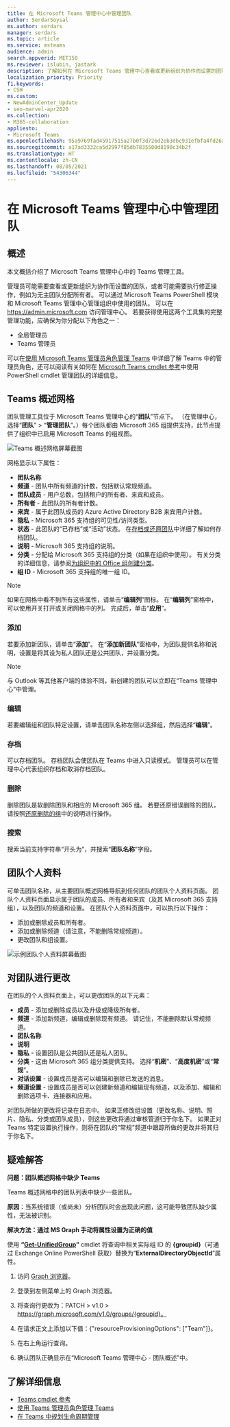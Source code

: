 ```yaml
---
title: 在 Microsoft Teams 管理中心中管理团队
author: SerdarSoysal
ms.author: serdars
manager: serdars
ms.topic: article
ms.service: msteams
audience: admin
search.appverid: MET150
ms.reviewer: islubin, jastark
description: 了解如何在 Microsoft Teams 管理中心查看或更新组织为协作而设置的团队。
localization_priority: Priority
f1.keywords:
- CSH
ms.custom:
- NewAdminCenter_Update
- seo-marvel-apr2020
ms.collection:
- M365-collaboration
appliesto:
- Microsoft Teams
ms.openlocfilehash: 95a9769fad45917515a27b0f3d726d2eb3dbc931efbfa4fd26af19eced92d190
ms.sourcegitcommit: a17ad3332ca5d2997f85db7835500d8190c34b2f
ms.translationtype: HT
ms.contentlocale: zh-CN
ms.lasthandoff: 08/05/2021
ms.locfileid: "54306344"
---
```

# <a name="manage-teams-in-the-microsoft-teams-admin-center"></a>在 Microsoft Teams 管理中心中管理团队

## <a name="overview"></a>概述

本文概括介绍了 Microsoft Teams 管理中心中的 Teams 管理工具。

管理员可能需要查看或更新组织为协作而设置的团队，或者可能需要执行修正操作，例如为无主团队分配所有者。 可以通过 Microsoft Teams PowerShell 模块和 Microsoft Teams 管理中心管理组织中使用的团队。 可以在 <a href="https://go.microsoft.com/fwlink/p/?linkid=2024339" target="_blank">https://admin.microsoft.com</a> 访问管理中心。 若要获得使用这两个工具集的完整管理功能，应确保为你分配以下角色之一：

- 全局管理员
- Teams 管理员

可以在[使用 Microsoft Teams 管理员角色管理 Teams](using-admin-roles.md) 中详细了解 Teams 中的管理员角色，还可以阅读有关如何在 [Microsoft Teams cmdlet 参考](/powershell/teams/?view=teams-ps)中使用 PowerShell cmdlet 管理团队的详细信息。



## <a name="teams-overview-grid"></a>Teams 概述网格

团队管理工具位于 Microsoft Teams 管理中心的“**团队**”节点下。 （在管理中心，选择“**团队**” > “**管理团队**”。）每个团队都由 Microsoft 365 组提供支持，此节点提供了组织中已启用 Microsoft Teams 的组视图。

![Teams 概述网格屏幕截图](media/manage-teams-in-modern-portal-grid.png)  

网格显示以下属性：

- **团队名称**
- **频道** - 团队中所有频道的计数，包括默认常规频道。
- **团队成员** - 用户总数，包括租户的所有者、来宾和成员。
- **所有者** - 此团队的所有者计数。
- **来宾** - 属于此团队成员的 Azure Active Directory B2B 来宾用户计数。
- **隐私** - Microsoft 365 支持组的可见性/访问类型。
- **状态** - 此团队的“已存档”或“活动”状态。 在[存档或还原团队](https://support.office.com/article/archive-or-restore-a-team-dc161cfd-b328-440f-974b-5da5bd98b5a7)中详细了解如何存档团队。
- **说明** - Microsoft 365 支持组的说明。
- **分类** - 分配给 Microsoft 365 支持组的分类（如果在组织中使用）。 有关分类的详细信息，请参阅[为组织中的 Office 组创建分类](/office365/enterprise/powershell/manage-office-365-groups-with-powershell#create-classifications-for-office-groups-in-your-organization)。
- **组 ID** - Microsoft 365 支持组的唯一组 ID。

> [!NOTE]
> 如果在网格中看不到所有这些属性，请单击“**编辑列**”图标。 在“**编辑列**”窗格中，可以使用开关打开或关闭网格中的列。 完成后，单击“**应用**”。

### <a name="add"></a>添加

若要添加新团队，请单击“**添加**”。 在“**添加新团队**”窗格中，为团队提供名称和说明，设置是将其设为私人团队还是公共团队，并设置分类。

> [!NOTE]
> 与 Outlook 等其他客户端的体验不同，新创建的团队可以立即在“Teams 管理中心”中管理。

### <a name="edit"></a>编辑

若要编辑组和团队特定设置，请单击团队名称左侧以选择组，然后选择“**编辑**”。

### <a name="archive"></a>存档

可以存档团队。 存档团队会使团队在 Teams 中进入只读模式。 管理员可以在管理中心代表组织存档和取消存档团队。 

### <a name="delete"></a>删除

删除团队是软删除团队和相应的 Microsoft 365 组。 若要还原错误删除的团队，请按照[还原删除的组](/microsoft-365/admin/create-groups/restore-deleted-group)中的说明进行操作。

### <a name="search"></a>搜索

搜索当前支持字符串“开头为”，并搜索“**团队名称**”字段。

## <a name="team-profile"></a>团队个人资料

可单击团队名称，从主要团队概述网格导航到任何团队的团队个人资料页面。 团队个人资料页面显示属于团队的成员、所有者和来宾（及其 Microsoft 365 支持组），以及团队的频道和设置。 在团队个人资料页面中，可以执行以下操作：

- 添加或删除成员和所有者。
- 添加或删除频道（请注意，不能删除常规频道）。
- 更改团队和组设置。
 
![示例团队个人资料屏幕截图](media/manage-teams-in-modern-portal-team-profile-page.png)

## <a name="making-changes-to-teams"></a>对团队进行更改

在团队的个人资料页面上，可以更改团队的以下元素：

- **成员** - 添加或删除成员以及升级或降级所有者。
- **频道** - 添加新频道，编辑或删除现有频道。 请记住，不能删除默认常规频道。
- **团队名称**
- **说明**
- **隐私** - 设置团队是公共团队还是私人团队。
- **分类** - 这由 Microsoft 365 组分类提供支持。 选择“**机密**”、“**高度机密**”或“**常规**”。
- **对话设置** - 设置成员是否可以编辑和删除已发送的消息。
- **频道设置** - 设置成员是否可以创建新频道和编辑现有频道，以及添加、编辑和删除选项卡、连接器和应用。

对团队所做的更改将记录在日志中。 如果正修改组设置（更改名称、说明、照片、隐私、分类或团队成员），则这些更改将通过审核管道归于你名下。 如果正对 Teams 特定设置执行操作，则将在团队的“常规”频道中跟踪所做的更改并将其归于你名下。

## <a name="troubleshooting"></a>疑难解答

**问题：团队概述网格中缺少 Teams**

Teams 概述网格中的团队列表中缺少一些团队。

**原因**：当系统错误（或尚未）分析团队时会出现此问题，这可能导致团队缺少属性，无法被识别。

**解决方法：通过 MS Graph 手动将属性设置为正确的值**

使用 **“[Get-UnifiedGroup](/powershell/module/exchange/users-and-groups/get-unifiedgroup?view=exchange-ps)”** cmdlet 将查询中相关实际组 ID 的 **{groupid}**（可通过 Exchange Online PowerShell 获取）替换为“**ExternalDirectoryObjectId**”属性。

1. 访问 [Graph 浏览器](https://developer.microsoft.com/graph/graph-explorer)。

2. 登录到左侧菜单上的 Graph 浏览器。

3. 将查询行更改为：PATCH > v1.0 > https://graph.microsoft.com/v1.0/groups/{groupid}。

4. 在请求正文上添加以下值：{"resourceProvisioningOptions": ["Team"]}。

5. 在右上角运行查询。

6. 确认团队正确显示在“Microsoft Teams 管理中心 - 团队概述”中。

## <a name="learn-more"></a>了解详细信息

- [Teams cmdlet 参考](/powershell/teams/?view=teams-ps)  
- [使用 Teams 管理员角色管理 Teams](using-admin-roles.md)
- [在 Teams 中规划生命周期管理](plan-teams-lifecycle.md)
